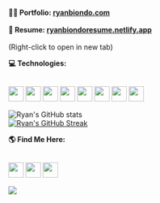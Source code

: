 <!-- Thanks for inspecting my code! I'm currently looking for opportunities as a web developer. Feel free to reach out! =] ryanbiondo.com -->

**<div> 👨‍💻 Portfolio: [ryanbiondo.com](https://www.ryanbiondo.com/)</div>** </br>
**<div> 📃 Resume: [ryanbiondoresume.netlify.app](https://ryanbiondoresume.netlify.app/)</div>** </br>
(Right-click to open in new tab)</br>

**<div> 💻 Technologies:</div>** </br>
<p align="left" style="margin-bottom: 0;">
  <img src="https://img.shields.io/badge/-JavaScript-F7DF1E?style=for-the-badge&logo=JavaScript&logoColor=black" height="30" />
  <img src="https://img.shields.io/badge/-HTML-E34F26?style=for-the-badge&logo=HTML5&logoColor=white" height="30" />
  <img src="https://img.shields.io/badge/-CSS-1572B6?style=for-the-badge&logo=CSS3&logoColor=white" height="30" />
  <img src="https://img.shields.io/badge/-Git-F05032?style=for-the-badge&logo=git&logoColor=white" height="30" />
  <img src="https://img.shields.io/badge/-TypeScript-007ACC?style=for-the-badge&logo=TypeScript&logoColor=white" height="30" />
  <img src="https://img.shields.io/badge/-React-61DAFB?style=for-the-badge&logo=React&logoColor=black" height="30" />
  <img src="https://img.shields.io/badge/-Node.js-339933?style=for-the-badge&logo=Node.js&logoColor=white" height="30" />
  <img src="https://img.shields.io/badge/-Three.js-8B8B8B?style=for-the-badge&logo=Three.js&logoColor=white" height="30" />
</p>

![Ryan's GitHub stats](https://github-readme-stats.vercel.app/api?username=Ryan-Biondo&hide=stars,contribs,issues&show_icons=true&theme=tokyonight)</br>
[![Ryan's GitHub Streak](https://streak-stats.demolab.com/?user=Ryan-Biondo&theme=tokyonight)](https://git.io/streak-stats)</br>

**<div> 🌎 Find Me Here:</div>** </br>
<p align="left" style="margin-bottom: 0;">
  <a href="https://ryanbiondo.com"><img src="https://img.shields.io/badge/-Portfolio-F16623?&style=for-the-badge&logo=briefcase&logoColor=white" height="30" /></a>
  <a href="https://www.linkedin.com/in/ryan-biondo/"><img src="https://img.shields.io/badge/LinkedIn-%230077B5.svg?&style=for-the-badge&logo=linkedin&logoColor=white" height="30" /></a>
  <a href="https://twitter.com/RyanBiondo/"><img src="https://img.shields.io/badge/Twitter-%231DA1F2.svg?&style=for-the-badge&logo=twitter&logoColor=white" height="30" /></a>
</p>

![](https://komarev.com/ghpvc/?username=Ryan-Biondo&label=PROFILE+VIEWS&style=for-the-badge&color=red)

